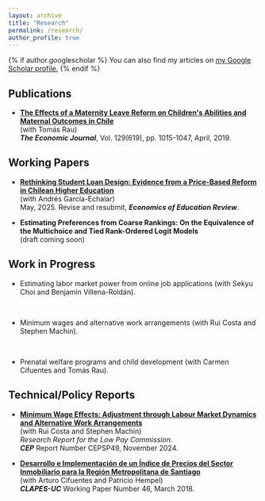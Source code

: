 ```yaml
---
layout: archive
title: "Research"
permalink: /research/
author_profile: true
---
```


{% if author.googlescholar %}
  You can also find my articles on <u><a href="{{author.googlescholar}}">my Google Scholar profile</a>.</u>
{% endif %}

## Publications

- **[The Effects of a Maternity Leave Reform on Children's Abilities and Maternal Outcomes in Chile](https://doi.org/10.1111/ecoj.12586)**     
(with Tomás Rau)  
***The Economic Journal***, Vol. 129(619), pp. 1015-1047, April, 2019.   

## Working Papers

- **[Rethinking Student Loan Design: Evidence from a Price-Based Reform in Chilean Higher Education](https://palbagli.github.io/files/student_loan/student_loan.pdf)** <br> (with Andrés García-Echalar) <br> May, 2025. Revise and resubmit, ***Economics of Education Review***. <br>

- **Estimating Preferences from Coarse Rankings: On the Equivalence of the Multichoice and Tied Rank-Ordered Logit Models** <br> (draft coming soon)<br>

## Work in Progress

- Estimating labor market power from online job applications
(with Sekyu Choi and Benjamín Villena-Roldán).
<br>

- Minimum wages and alternative work arrangements
(with Rui Costa and Stephen Machin).
<br>

- Prenatal welfare programs and child development
(with Carmen Cifuentes and Tomás Rau).

## Technical/Policy Reports

- **[Minimum Wage Effects: Adjustment through Labour Market Dynamics and Alternative Work Arrangements](https://cep.lse.ac.uk/_NEW/PUBLICATIONS/abstract.asp?index=11348)**
<br> (with Rui Costa and Stephen Machin) <br> *Research Report for the Low Pay Commission.* <br> ***CEP*** Report Number CEPSP49, November 2024.

- **[Desarrollo e Implementación de un Índice de Precios del Sector Inmobiliario para la Región Metropolitana de Santiago](https://s3.us-east-2.amazonaws.com/assets.clapesuc.cl/media_post_5675_0c1d9d5c25.pdf)**
<br> (with Arturo Cifuentes and Patricio Hempel) <br> ***CLAPES-UC*** Working Paper Number 46, March 2018.
